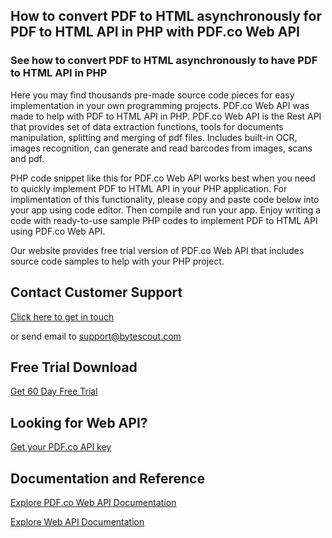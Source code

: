 ## How to convert PDF to HTML asynchronously for PDF to HTML API in PHP with PDF.co Web API

### See how to convert PDF to HTML asynchronously to have PDF to HTML API in PHP

Here you may find thousands pre-made source code pieces for easy implementation in your own programming projects. PDF.co Web API was made to help with PDF to HTML API in PHP. PDF.co Web API is the Rest API that provides set of data extraction functions, tools for documents manipulation, splitting and merging of pdf files. Includes built-in OCR, images recognition, can generate and read barcodes from images, scans and pdf.

PHP code snippet like this for PDF.co Web API works best when you need to quickly implement PDF to HTML API in your PHP application. For implimentation of this functionality, please copy and paste code below into your app using code editor. Then compile and run your app. Enjoy writing a code with ready-to-use sample PHP codes to implement PDF to HTML API using PDF.co Web API.

Our website provides free trial version of PDF.co Web API that includes source code samples to help with your PHP project.

## Contact Customer Support

[Click here to get in touch](https://bytescout.zendesk.com/hc/en-us/requests/new?subject=PDF.co%20Web%20API%20Question)

or send email to [support@bytescout.com](mailto:support@bytescout.com?subject=PDF.co%20Web%20API%20Question) 

## Free Trial Download

[Get 60 Day Free Trial](https://bytescout.com/download/web-installer?utm_source=github-readme)

## Looking for Web API? 

[Get your PDF.co API key](https://pdf.co/documentation/api?utm_source=github-readme)

## Documentation and Reference

[Explore PDF.co Web API Documentation](https://bytescout.com/documentation/index.html?utm_source=github-readme)

[Explore Web API Documentation](https://pdf.co/documentation/api?utm_source=github-readme)